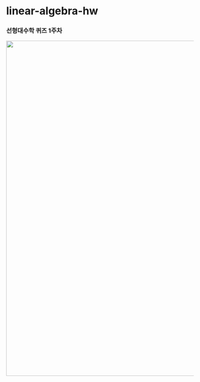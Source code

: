 # linear-algebra-hw

### 선형대수학 퀴즈 1주차
<div>
  <image src = "https://user-images.githubusercontent.com/65653690/92467952-57d07f80-f20d-11ea-8625-5459aa9df508.jpg" height="900" width="600"></image>
</div>
